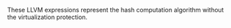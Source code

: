 These LLVM expressions represent the hash computation algorithm without the virtualization protection.
